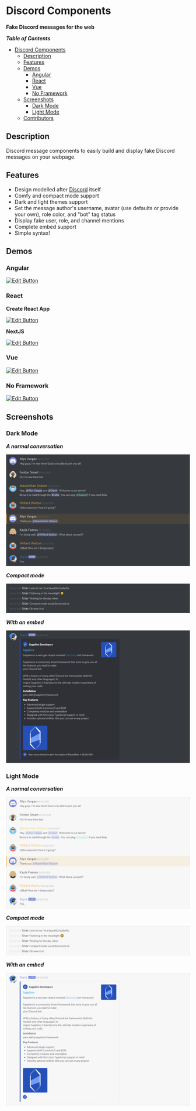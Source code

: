 # Discord Components

**Fake Discord messages for the web**

**_Table of Contents_**

-   [Discord Components](#discord-components)
    -   [Description](#description)
    -   [Features](#features)
    -   [Demos](#demos)
        -   [Angular](#angular)
        -   [React](#react)
        -   [Vue](#vue)
        -   [No Framework](#no-framework)
    -   [Screenshots](#screenshots)
        -   [Dark Mode](#dark-mode)
        -   [Light Mode](#light-mode)
    -   [Contributors](#contributors)

## Description

Discord message components to easily build and display fake Discord messages on your webpage.

## Features

-   Design modelled after [Discord](https://discord.com/) itself
-   Comfy and compact mode support
-   Dark and light themes support
-   Set the message author's username, avatar (use defaults or provide your own), role color, and "bot" tag status
-   Display fake user, role, and channel mentions
-   Complete embed support
-   Simple syntax!

## Demos

### Angular

[![Edit Button](https://codesandbox.io/static/img/play-codesandbox.svg)](https://codesandbox.io/s/discord-components-angular-0xz0z)

### React

**Create React App**

[![Edit Button](https://codesandbox.io/static/img/play-codesandbox.svg)](https://codesandbox.io/s/discord-components-create-react-app-64k90)

**NextJS**

[![Edit Button](https://codesandbox.io/static/img/play-codesandbox.svg)](https://codesandbox.io/s/discord-components-nextjs-ovqfu)

### Vue

[![Edit Button](https://codesandbox.io/static/img/play-codesandbox.svg)](https://codesandbox.io/s/discord-components-vue-g1w48)

### No Framework

[![Edit Button](https://codesandbox.io/static/img/play-codesandbox.svg)](https://codesandbox.io/s/discord-components-static-nhwkl)

## Screenshots

### Dark Mode

**_A normal conversation_**

![](https://raw.githubusercontent.com/Aiko-IT-Systems/Discord-React-Components/main/assets/dark_mode/normal_conversation.png)

**_Compact mode_**

![](https://raw.githubusercontent.com/Aiko-IT-Systems/Discord-React-Components/main/assets/dark_mode/compact_mode.png)

**_With an embed_**

![](https://raw.githubusercontent.com/Aiko-IT-Systems/Discord-React-Components/main/assets/dark_mode/with_embed.png)

### Light Mode

**_A normal conversation_**

![](https://raw.githubusercontent.com/Aiko-IT-Systems/Discord-React-Components/main/assets/light_mode/normal_conversation.png)

**_Compact mode_**

![](https://raw.githubusercontent.com/Aiko-IT-Systems/Discord-React-Components/main/assets/light_mode/compact_mode.png)

**_With an embed_**

![](https://raw.githubusercontent.com/Aiko-IT-Systems/Discord-React-Components/main/assets/light_mode/with_embed.png)
